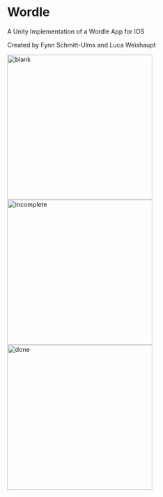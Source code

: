 # Wordle

A Unity Implementation of a Wordle App for IOS

Created by Fynn Schmitt-Ulms and Luca Weishaupt


<img src="https://drive.google.com/uc?export=view&id=15UpZ0c4jgleO7s_gZta6AFnT-Odr0oxH" alt="blank" width="333"/> <img src="https://drive.google.com/uc?export=view&id=1K5XW8EwZxcnsMZhm5W7Y1L24CMk3AqLA" alt="incomplete" width="333"/> <img src="https://drive.google.com/uc?export=view&id=1ZNylfwg9UXFZr2tEAZx_FOoulneTdzNk" alt="done" width="333"/> 
